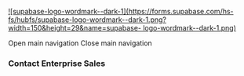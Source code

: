 [ ![supabase-logo-wordmark--dark-1](https://forms.supabase.com/hs-
fs/hubfs/supabase-logo-wordmark--dark-1.png?width=150&height=29&name=supabase-
logo-wordmark--dark-1.png) ](//supabase.com)

Open main navigation Close main navigation

### Contact Enterprise Sales

